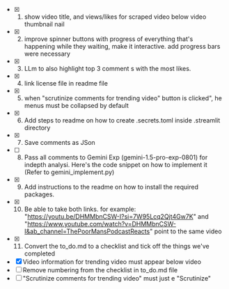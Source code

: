 - [x] 1. show video title,  and views/likes for scraped video below video thumbnail nail
- [x] 2. improve spinner buttons with progress of everything that's happening while they waiting, make it interactive. add progress bars were necessary
- [x] 3. LLm to also highlight top 3 comment s with the most likes.
- [x] 4. link license file in readme file
- [x] 5.  when "scrutinize comments for trending video" button is clicked", he menus must be collapsed by default 
- [x] 6.  Add steps to readme on how to create .secrets.toml inside .streamlit directory
- [x] 7. Save comments as JSon
- [ ] 8. Pass all comments to Gemini Exp (gemini-1.5-pro-exp-0801) for indepth analysi. Here's the code snippet on how to implement it (Refer to gemini_implement.py)
- [x] 9. Add instructions to the readme on how to install the required packages. 
- [x] 10. Be able to take both links. for example: "https://youtu.be/DHMMbnCSW-I?si=7W95Lcq2Qjt4Gw7K" and "https://www.youtube.com/watch?v=DHMMbnCSW-I&ab_channel=ThePoorMansPodcastReacts" point to the same video
- [x] 11. Convert the to_do.md to a checklist and tick off the things we've completed 
- [x] Video information for trending video must appear below video
- [ ] Remove numbering from the checklist in to_do.md file
- [ ] "Scrutinize comments for trending video" must just e "Scrutinize"
